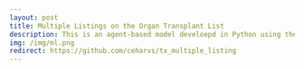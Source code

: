 ```yaml
---
layout: post
title: Multiple Listings on the Organ Transplant List
description: This is an agent-based model develoepd in Python using the Mesa module to implement the agent-based model component. 
img: /img/ml.png
redirect: https://github.com/ceharvs/tx_multiple_listing
---
```

